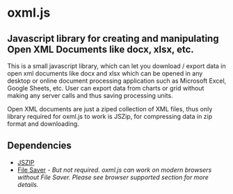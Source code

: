 # oxml.js
## Javascript library for creating and manipulating Open XML Documents like docx, xlsx, etc.
This is a small javascript library, which can let you download / export data in open xml documents like docx and xlsx which can be opened in any desktop or online document processing application such as Microsoft Excel, Google Sheets, etc. User can export data from charts or grid without making any server calls and thus saving processing units.

Open XML documents are just a ziped collection of XML files, thus only library required for oxml.js to work is JSZip, for compressing data in zip format and downloading.

## Dependencies

* [JSZIP](https://stuk.github.io/jszip/)
* [File Saver](https://github.com/eligrey/FileSaver.js/)
  *- But not required. oxml.js can work on modern browsers without File Saver. Please see browser supported section for more details.*
